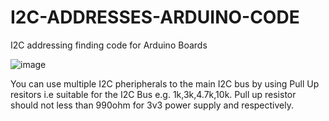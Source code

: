 # I2C-ADDRESSES-ARDUINO-CODE
I2C addressing finding code for Arduino Boards

![image](https://user-images.githubusercontent.com/55458899/234644992-b6295503-ce25-451e-8c67-812672defdf4.png)

You can use multiple I2C pheripherals to the main I2C bus by using Pull Up resitors i.e suitable for the I2C Bus e.g. 1k,3k,4.7k,10k.
Pull up resistor should not less than 990ohm for 3v3 power supply and respectively.
